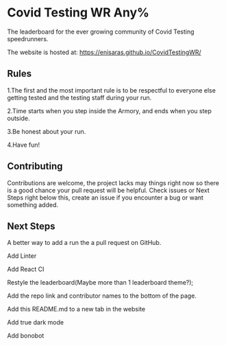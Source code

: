 # Covid Testing WR Any%
The leaderboard for the ever growing community of Covid Testing speedrunners.

The website is hosted at: https://enisaras.github.io/CovidTestingWR/

## Rules

1.The first and the most important rule is to be respectful to everyone else getting tested and the testing staff during your run.

2.Time starts when you step inside the Armory, and ends when you step outside.

3.Be honest about your run.

4.Have fun!

## Contributing
Contributions are welcome, the project lacks may things right now so there is a good chance your pull request will be helpful. Check issues or Next Steps right below this, create an issue if you encounter a bug or want something added.

## Next Steps
A better way to add a run the a pull request on GitHub.

Add Linter

Add React CI

Restyle the leaderboard(Maybe more than 1 leaderboard theme?);

Add the repo link and contributor names to the bottom of the page.

Add this README.md to a new tab in the website

Add true dark mode

Add bonobot
